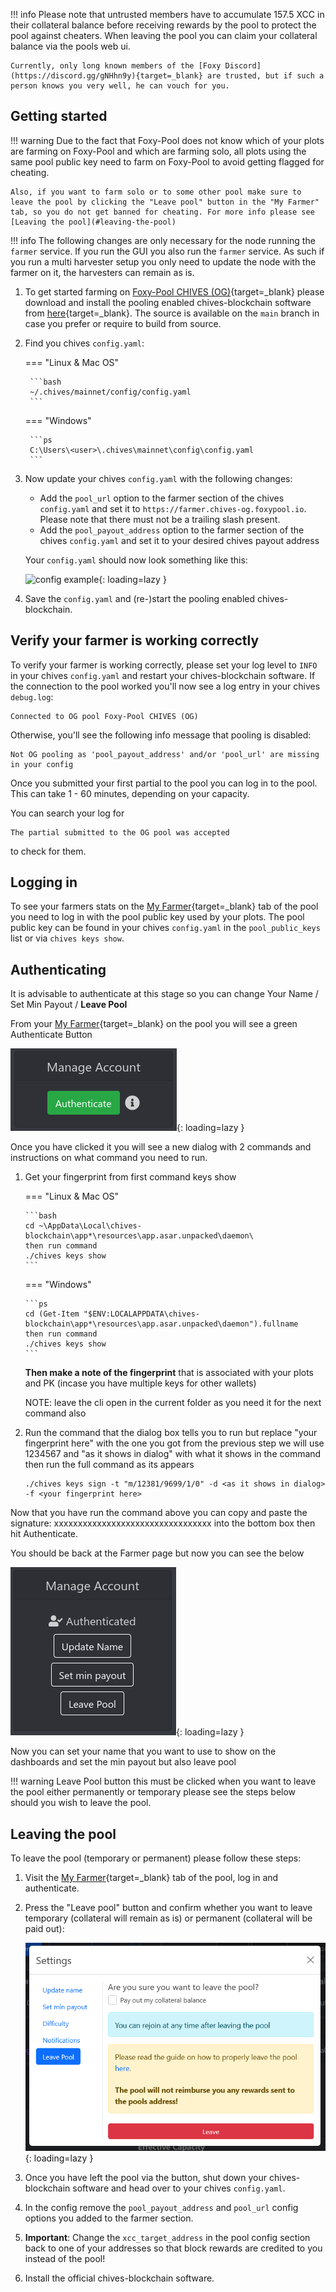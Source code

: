 !!! info
    Please note that untrusted members have to accumulate 157.5 XCC in their collateral balance before receiving rewards by the pool to protect the pool against cheaters. When leaving the pool you can claim your collateral balance via the pools web ui.

    Currently, only long known members of the [Foxy Discord](https://discord.gg/gNHhn9y){target=_blank} are trusted, but if such a person knows you very well, he can vouch for you.

## Getting started

!!! warning
    Due to the fact that Foxy-Pool does not know which of your plots are farming on Foxy-Pool and which are farming solo, all plots using the same pool public key need to farm on Foxy-Pool to avoid getting flagged for cheating.

    Also, if you want to farm solo or to some other pool make sure to leave the pool by clicking the "Leave pool" button in the "My Farmer" tab, so you do not get banned for cheating. For more info please see [Leaving the pool](#leaving-the-pool)

!!! info
    The following changes are only necessary for the node running the `farmer` service. If you run the GUI you also run the `farmer` service. As such if you run a multi harvester setup you only need to update the node with the farmer on it, the harvesters can remain as is.

1. To get started farming on [Foxy-Pool CHIVES (OG)](https://chives-og.foxypool.io){target=_blank} please download and install the pooling enabled chives-blockchain software from [here](https://github.com/felixbrucker/chives-blockchain/releases/latest){target=_blank}. The source is available on the `main` branch in case you prefer or require to build from source.
2. Find you chives `config.yaml`:
   
    === "Linux & Mac OS"

        ```bash
        ~/.chives/mainnet/config/config.yaml
        ```
   
    === "Windows"

        ```ps
        C:\Users\<user>\.chives\mainnet\config\config.yaml
        ```

3. Now update your chives `config.yaml` with the following changes:
    - Add the `pool_url` option to the farmer section of the chives `config.yaml` and set it to `https://farmer.chives-og.foxypool.io`. Please note that there must not be a trailing slash present.
    - Add the `pool_payout_address` option to the farmer section of the chives `config.yaml` and set it to your desired chives payout address

    Your `config.yaml` should now look something like this:

    ![config example](../../../../assets/img/getting-started/foxy-pool-chives-og-config-example.png){: loading=lazy }

4. Save the `config.yaml` and (re-)start the pooling enabled chives-blockchain.

## Verify your farmer is working correctly

To verify your farmer is working correctly, please set your log level to `INFO` in your chives `config.yaml` and restart your chives-blockchain software.
If the connection to the pool worked you'll now see a log entry in your chives `debug.log`:
```
Connected to OG pool Foxy-Pool CHIVES (OG)
```
Otherwise, you'll see the following info message that pooling is disabled:
```
Not OG pooling as 'pool_payout_address' and/or 'pool_url' are missing in your config
```

Once you submitted your first partial to the pool you can log in to the pool. This can take 1 - 60 minutes, depending on your capacity.

You can search your log for
```
The partial submitted to the OG pool was accepted
```
to check for them.

## Logging in

To see your farmers stats on the [My Farmer](https://chives-og.foxypool.io/my-farmer){target=_blank} tab of the pool you need to log in with the pool public key used by your plots. The pool public key can be found in your chives `config.yaml` in the `pool_public_keys` list or via `chives keys show`.


## Authenticating

It is advisable to authenticate at this stage so you can change Your Name /  Set Min Payout / **Leave Pool**

From your [My Farmer](https://chives-og.foxypool.io/my-farmer){target=_blank} on the pool you will see a green Authenticate Button

![auth1](../../../../assets/img/getting-started/auth-account-1.png){: loading=lazy }

Once you have clicked it you will see a new dialog with 2 commands and instructions on what command you need to run.
 1. Get your fingerprint from first command keys show

    === "Linux & Mac OS"

        ```bash
        cd ~\AppData\Local\chives-blockchain\app*\resources\app.asar.unpacked\daemon\
        then run command
        ./chives keys show
        ```
   
    === "Windows"

        ```ps
        cd (Get-Item "$ENV:LOCALAPPDATA\chives-blockchain\app*\resources\app.asar.unpacked\daemon").fullname
        then run command
        ./chives keys show
        ```
    
    **Then make a note of the fingerprint** that is associated with your plots and PK (incase you have multiple keys for other wallets)

    NOTE: leave the cli open in the current folder as you need it for the next command also

 2. Run the command that the dialog box tells you to run but replace "your fingerprint here" with the one you got from the previous step we will use 1234567
    and "as it shows in dialog" with what it shows in the command then run the full command as its appears

    ```
    ./chives keys sign -t "m/12381/9699/1/0" -d <as it shows in dialog> -f <your fingerprint here>
    ```
Now that you have run the command above you can copy and paste the signature: xxxxxxxxxxxxxxxxxxxxxxxxxxxxxxxxx into the bottom box then hit Authenticate.

You should be back at the Farmer page but now you can see the below

![auth2](../../../../assets/img/getting-started/auth-account-2.png){: loading=lazy }

Now you can set your name that you want to use to show on the dashboards and set the min payout but also leave pool

!!! warning 
    Leave Pool button this must be clicked when you want to leave the pool either permanently or temporary please see the steps below should you wish to leave the pool.



## Leaving the pool

To leave the pool (temporary or permanent) please follow these steps:

1. Visit the [My Farmer](https://chives-og.foxypool.io/my-farmer){target=_blank} tab of the pool, log in and authenticate.
2. Press the "Leave pool" button and confirm whether you want to leave temporary (collateral will remain as is) or permanent (collateral will be paid out):

    ![leave pool](../../../../assets/img/getting-started/leave-chia-pool.png){: loading=lazy }

3. Once you have left the pool via the button, shut down your chives-blockchain software and head over to your chives `config.yaml`.
4. In the config remove the `pool_payout_address` and `pool_url` config options you added to the farmer section.
5. **Important**: Change the `xcc_target_address` in the pool config section back to one of your addresses so that block rewards are credited to you instead of the pool!
6. Install the official chives-blockchain software.
